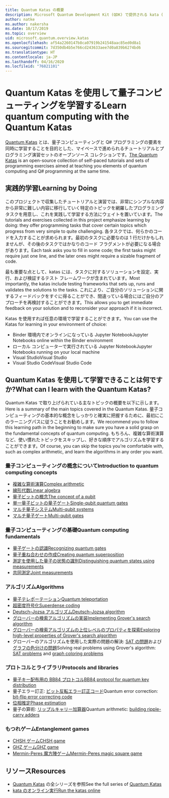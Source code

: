 ```yaml
---
title: Quantum Katas の概要
description: Microsoft Quantum Development Kit (QDK) で提供される kata (トレーニング演習) について説明します。
author: natke
ms.author: nakersha
ms.date: 10/17/2019
ms.topic: overview
uid: microsoft.quantum.overview.katas
ms.openlocfilehash: af54a2260147b8ca07919b241548aac85ed0d8a1
ms.sourcegitcommit: 7d350db4b5e766cd243633aee7d0a839b6274bd6
ms.translationtype: HT
ms.contentlocale: ja-JP
ms.lasthandoff: 04/16/2020
ms.locfileid: "76821101"
---
```

# <a name="learn-quantum-computing-with-the-quantum-katas"></a><span data-ttu-id="099fa-103">Quantum Katas を使用して量子コンピューティングを学習する</span><span class="sxs-lookup"><span data-stu-id="099fa-103">Learn quantum computing with the Quantum Katas</span></span>

<span data-ttu-id="099fa-104">[Quantum Katas](https://github.com/Microsoft/QuantumKatas/) とは、量子コンピューティングと Q# プログラミングの要素を同時に学習することを目的とした、マイペースで進められるチュートリアルとプログラミング演習セットのオープンソース コレクションです。</span><span class="sxs-lookup"><span data-stu-id="099fa-104">[The Quantum Katas](https://github.com/Microsoft/QuantumKatas/) is an open-source collection of self-paced tutorials and sets of programming exercises aimed at teaching you elements of quantum computing and Q# programming at the same time.</span></span>

## <a name="learning-by-doing"></a><span data-ttu-id="099fa-105">実践的学習</span><span class="sxs-lookup"><span data-stu-id="099fa-105">Learning by Doing</span></span>

<span data-ttu-id="099fa-106">このプロジェクトで収集したチュートリアルと演習では、非常にシンプルな内容から非常に難しい内容に移行していく特定のトピックを網羅したプログラミング タスクを用意し、これを実践して学習する方法にウェイトを置いています。</span><span class="sxs-lookup"><span data-stu-id="099fa-106">The tutorials and exercises collected in this project emphasize learning by doing: they offer programming tasks that cover certain topics which progress from very simple to quite challenging.</span></span> <span data-ttu-id="099fa-107">各タスクでは、何らかのコードを入力することが求められます。最初のタスクに必要なのは 1 行だけかもしれませんが、その後のタスクではかなりのコード フラグメントが必要になる場合があります。</span><span class="sxs-lookup"><span data-stu-id="099fa-107">Each task asks you to fill in some code; the first tasks might require just one line, and the later ones might require a sizable fragment of code.</span></span>

<span data-ttu-id="099fa-108">最も重要な点として、katas には、タスクに対するソリューションを設定、実行、および検証するテスト フレームワークが含まれています。</span><span class="sxs-lookup"><span data-stu-id="099fa-108">Most importantly, the katas include testing frameworks that sets up, runs and validates the solutions to the tasks.</span></span> <span data-ttu-id="099fa-109">これにより、ご自分のソリューションに関するフィードバックをすぐに得ることができ、間違っている場合にはご自分のアプローチを再検討することができます。</span><span class="sxs-lookup"><span data-stu-id="099fa-109">This allows you to get immediate feedback on your solution and to reconsider your approach if it is incorrect.</span></span>

<span data-ttu-id="099fa-110">Katas を使用すれば任意の環境で学習することができます。</span><span class="sxs-lookup"><span data-stu-id="099fa-110">You can use the Katas for learning in your environment of choice:</span></span>

* <span data-ttu-id="099fa-111">Binder 環境内でオンラインになっている Jupyter Notebook</span><span class="sxs-lookup"><span data-stu-id="099fa-111">Jupyter Notebooks online within the Binder environment</span></span>
* <span data-ttu-id="099fa-112">ローカル コンピューターで実行されている Jupyter Notebook</span><span class="sxs-lookup"><span data-stu-id="099fa-112">Jupyter Notebooks running on your local machine</span></span>
* <span data-ttu-id="099fa-113">Visual Studio</span><span class="sxs-lookup"><span data-stu-id="099fa-113">Visual Studio</span></span>
* <span data-ttu-id="099fa-114">Visual Studio Code</span><span class="sxs-lookup"><span data-stu-id="099fa-114">Visual Studio Code</span></span>

## <a name="what-can-i-learn-with-the-quantum-katas"></a><span data-ttu-id="099fa-115">Quantum Katas を使用して学習できることは何ですか?</span><span class="sxs-lookup"><span data-stu-id="099fa-115">What can I learn with the Quantum Katas?</span></span>

<span data-ttu-id="099fa-116">Quantum Katas で取り上げられている主なトピックの概要を以下に示します。</span><span class="sxs-lookup"><span data-stu-id="099fa-116">Here is a summary of the main topics covered in the Quantum Katas.</span></span> <span data-ttu-id="099fa-117">量子コンピューティングの基本的な概念をしっかりと確実に把握するために、最初にこのラーニングパスに従うことをお勧めします。</span><span class="sxs-lookup"><span data-stu-id="099fa-117">We recommend you to follow this learning path in the beginning to make sure you have a solid grasp on the fundamental concepts of quantum computing.</span></span> <span data-ttu-id="099fa-118">もちろん、複雑な算術演算など、使い慣れたトピックをスキップし、好きな順序でアルゴリズムを学習することができます。</span><span class="sxs-lookup"><span data-stu-id="099fa-118">Of course, you can skip the topics you're comfortable with, such as complex arithmetic, and learn the algorithms in any order you want.</span></span>

### <a name="introduction-to-quantum-computing-concepts"></a><span data-ttu-id="099fa-119">量子コンピューティングの概念について</span><span class="sxs-lookup"><span data-stu-id="099fa-119">Introduction to quantum computing concepts</span></span>

* [<span data-ttu-id="099fa-120">複雑な算術演算</span><span class="sxs-lookup"><span data-stu-id="099fa-120">Complex arithmetic</span></span>](https://github.com/microsoft/QuantumKatas/tree/master/tutorials/ComplexArithmetic)
* [<span data-ttu-id="099fa-121">線形代数</span><span class="sxs-lookup"><span data-stu-id="099fa-121">Linear algebra</span></span>](https://github.com/microsoft/QuantumKatas/tree/master/tutorials/LinearAlgebra)
* [<span data-ttu-id="099fa-122">量子ビットの概念</span><span class="sxs-lookup"><span data-stu-id="099fa-122">The concept of a qubit</span></span>](https://github.com/microsoft/QuantumKatas/tree/master/tutorials/Qubit)
* [<span data-ttu-id="099fa-123">単一量子ビットの量子ゲート</span><span class="sxs-lookup"><span data-stu-id="099fa-123">Single-qubit quantum gates</span></span>](https://github.com/microsoft/QuantumKatas/tree/master/tutorials/SingleQubitGates)
* [<span data-ttu-id="099fa-124">マルチ量子システム</span><span class="sxs-lookup"><span data-stu-id="099fa-124">Multi-qubit systems</span></span>](https://github.com/microsoft/QuantumKatas/tree/master/tutorials/MultiQubitSystems)
* [<span data-ttu-id="099fa-125">マルチ量子ゲート</span><span class="sxs-lookup"><span data-stu-id="099fa-125">Multi-qubit gates</span></span>](https://github.com/microsoft/QuantumKatas/tree/master/tutorials/MultiQubitGates)

### <a name="quantum-computing-fundamentals"></a><span data-ttu-id="099fa-126">量子コンピューティングの基礎</span><span class="sxs-lookup"><span data-stu-id="099fa-126">Quantum computing fundamentals</span></span>

* [<span data-ttu-id="099fa-127">量子ゲートの認識</span><span class="sxs-lookup"><span data-stu-id="099fa-127">Recognizing quantum gates</span></span>](https://github.com/microsoft/QuantumKatas/tree/master/BasicGates)
* [<span data-ttu-id="099fa-128">量子重ね合わせの作成</span><span class="sxs-lookup"><span data-stu-id="099fa-128">Creating quantum superposition</span></span>](https://github.com/microsoft/QuantumKatas/tree/master/Superposition)
* [<span data-ttu-id="099fa-129">測定を使用した量子の状態の識別</span><span class="sxs-lookup"><span data-stu-id="099fa-129">Distinguishing quantum states using measurements</span></span>](https://github.com/microsoft/QuantumKatas/tree/master/Measurements)
* [<span data-ttu-id="099fa-130">共同測定</span><span class="sxs-lookup"><span data-stu-id="099fa-130">Joint measurements</span></span>](https://github.com/microsoft/QuantumKatas/tree/master/JointMeasurements)

### <a name="algorithms"></a><span data-ttu-id="099fa-131">アルゴリズム</span><span class="sxs-lookup"><span data-stu-id="099fa-131">Algorithms</span></span>

* [<span data-ttu-id="099fa-132">量子テレポーテーション</span><span class="sxs-lookup"><span data-stu-id="099fa-132">Quantum teleportation</span></span>](https://github.com/microsoft/QuantumKatas/tree/master/Teleportation)
* [<span data-ttu-id="099fa-133">超密度符号化</span><span class="sxs-lookup"><span data-stu-id="099fa-133">Superdense coding</span></span>](https://github.com/microsoft/QuantumKatas/tree/master/SuperdenseCoding)
* [<span data-ttu-id="099fa-134">Deutsch–Jozsa アルゴリズム</span><span class="sxs-lookup"><span data-stu-id="099fa-134">Deutsch–Jozsa algorithm</span></span>](https://github.com/microsoft/QuantumKatas/tree/master/tutorials/ExploringDeutschJozsaAlgorithm)
* [<span data-ttu-id="099fa-135">グローバーの検索アルゴリズムの実装</span><span class="sxs-lookup"><span data-stu-id="099fa-135">Implementing Grover's search algorithm</span></span>](https://github.com/microsoft/QuantumKatas/tree/master/GroversAlgorithm)
* [<span data-ttu-id="099fa-136">グローバーの検索アルゴリズムの上位レベルのプロパティを探索</span><span class="sxs-lookup"><span data-stu-id="099fa-136">Exploring high-level properties of Grover's search algorithm</span></span>](https://github.com/microsoft/QuantumKatas/tree/master/tutorials/ExploringGroversAlgorithm)
* <span data-ttu-id="099fa-137">グローバーのアルゴリズムを使用した実際の問題の解決: [SAT の問題](https://github.com/microsoft/QuantumKatas/tree/master/SolveSATWithGrover)および[グラフの色分けの問題](https://github.com/microsoft/QuantumKatas/tree/master/GraphColoring)</span><span class="sxs-lookup"><span data-stu-id="099fa-137">Solving real problems using Grover's algorithm: [SAT problems](https://github.com/microsoft/QuantumKatas/tree/master/SolveSATWithGrover) and [graph coloring problems](https://github.com/microsoft/QuantumKatas/tree/master/GraphColoring)</span></span>

### <a name="protocols-and-libraries"></a><span data-ttu-id="099fa-138">プロトコルとライブラリ</span><span class="sxs-lookup"><span data-stu-id="099fa-138">Protocols and libraries</span></span>

* [<span data-ttu-id="099fa-139">量子キー配布用の BB84 プロトコル</span><span class="sxs-lookup"><span data-stu-id="099fa-139">BB84 protocol for quantum key distribution</span></span>](https://github.com/microsoft/QuantumKatas/tree/master/KeyDistribution_BB84)
* <span data-ttu-id="099fa-140">量子エラー訂正: [ビット反転エラー訂正コード](https://github.com/microsoft/QuantumKatas/tree/master/QEC_BitFlipCode)</span><span class="sxs-lookup"><span data-stu-id="099fa-140">Quantum error correction: [bit-flip error correcting code](https://github.com/microsoft/QuantumKatas/tree/master/QEC_BitFlipCode)</span></span>
* [<span data-ttu-id="099fa-141">位相推定</span><span class="sxs-lookup"><span data-stu-id="099fa-141">Phase estimation</span></span>](https://github.com/microsoft/QuantumKatas/blob/master/PhaseEstimation)
* <span data-ttu-id="099fa-142">量子の算術: [リップルキャリー加算器](https://github.com/microsoft/QuantumKatas/blob/master/RippleCarryAdder)</span><span class="sxs-lookup"><span data-stu-id="099fa-142">Quantum arithmetic: [building ripple-carry adders](https://github.com/microsoft/QuantumKatas/blob/master/RippleCarryAdder)</span></span>

### <a name="entanglement-games"></a><span data-ttu-id="099fa-143">もつれゲーム</span><span class="sxs-lookup"><span data-stu-id="099fa-143">Entanglement games</span></span>

* [<span data-ttu-id="099fa-144">CHSH ゲーム</span><span class="sxs-lookup"><span data-stu-id="099fa-144">CHSH game</span></span>](https://github.com/microsoft/QuantumKatas/tree/master/CHSHGame)
* [<span data-ttu-id="099fa-145">GHZ ゲーム</span><span class="sxs-lookup"><span data-stu-id="099fa-145">GHZ game</span></span>](https://github.com/microsoft/QuantumKatas/tree/master/GHZGame)
* [<span data-ttu-id="099fa-146">Mermin-Peres 魔方陣ゲーム</span><span class="sxs-lookup"><span data-stu-id="099fa-146">Mermin-Peres magic square game</span></span>](https://github.com/microsoft/QuantumKatas/tree/master/MagicSquareGame)

## <a name="resources"></a><span data-ttu-id="099fa-147">リソース</span><span class="sxs-lookup"><span data-stu-id="099fa-147">Resources</span></span>

* <span data-ttu-id="099fa-148">[Quantum Katas](https://github.com/microsoft/QuantumKatas) の全シリーズを参照</span><span class="sxs-lookup"><span data-stu-id="099fa-148">See the full series of [Quantum Katas](https://github.com/microsoft/QuantumKatas)</span></span>
* [<span data-ttu-id="099fa-149">kata のオンライン実行</span><span class="sxs-lookup"><span data-stu-id="099fa-149">Run the katas online</span></span>](https://aka.ms/try-quantum-katas)
